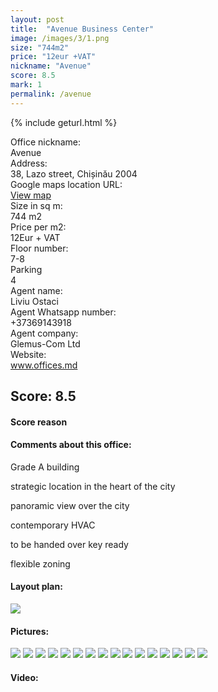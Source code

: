 ```yaml
---
layout: post
title:  "Avenue Business Center"
image: /images/3/1.png
size: "744m2"
price: "12eur +VAT"
nickname: "Avenue"
score: 8.5
mark: 1
permalink: /avenue
---
```

{% include geturl.html %}
<div class="office-info-grid">
    <div>Office nickname:</div>
    <div>Avenue</div>
    <div>Address:</div>
    <div>38, Lazo street, Chișinău 2004</div>
    <div>Google maps location URL:</div>
    <div><a href="https://goo.gl/maps/GGiSuE7VSsJFpVxF6" target="_blank" rel="noreferrer noopener">View map</a></div>
    <div>Size in sq m:</div>
    <div>744 m2</div>
    <div>Price per m2:</div>
    <div>12Eur + VAT</div>
    <div>Floor number:</div>
    <div>7-8</div>
    <div>Parking</div>
    <div>4</div>
    <div>Agent name:</div>
    <div>Liviu Ostaci</div>
    <div>Agent Whatsapp number:</div>
    <div>+37369143918</div>
    <div>Agent company:</div>
    <div>Glemus-Com Ltd</div>
    <div>Website:</div>
    <div><a href="www.offices.md" target="_blank" rel="noreferrer noopener">www.offices.md</a></div>
</div>

## Score: 8.5

#### Score reason



#### Comments about this office:

Grade A building

strategic location in the heart of the city

panoramic view over the city

contemporary HVAC

to be handed over key ready

flexible zoning

#### Layout plan:

<img src="{{ '/images/3/plan.png' | prepend: SourceUrl }}">

#### Pictures:

<img src="{{ '/images/3/1.png' | prepend: SourceUrl }}">

<img src="{{ '/images/3/2.png' | prepend: SourceUrl }}">

<img src="{{ '/images/3/3.png' | prepend: SourceUrl }}">

<img src="{{ '/images/3/new/1.jpg' | prepend: SourceUrl }}">

<img src="{{ '/images/3/new/2.jpg' | prepend: SourceUrl }}">

<img src="{{ '/images/3/new/3.jpg' | prepend: SourceUrl }}">

<img src="{{ '/images/3/new/4.jpg' | prepend: SourceUrl }}">

<img src="{{ '/images/3/new/5.jpg' | prepend: SourceUrl }}">

<img src="{{ '/images/3/new/6.jpg' | prepend: SourceUrl }}">

<img src="{{ '/images/3/new/7.jpg' | prepend: SourceUrl }}">

<img src="{{ '/images/3/new/8.jpg' | prepend: SourceUrl }}">

<img src="{{ '/images/3/new/9.jpg' | prepend: SourceUrl }}">

<img src="{{ '/images/3/new/10.jpg' | prepend: SourceUrl }}">

<img src="{{ '/images/3/new/11.jpg' | prepend: SourceUrl }}">

<img src="{{ '/images/3/new/12.jpg' | prepend: SourceUrl }}">

<img src="{{ '/images/3/new/13.jpg' | prepend: SourceUrl }}">

#### Video:
